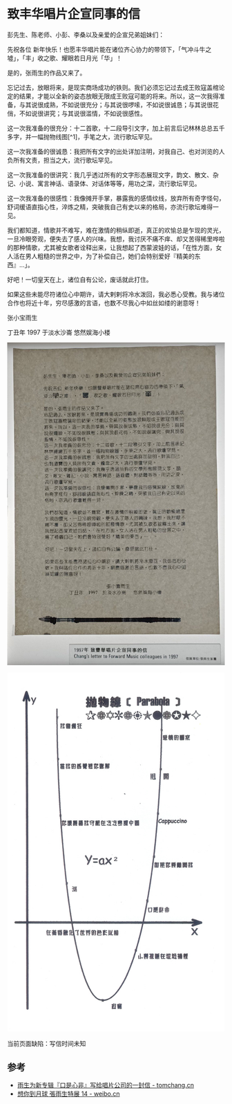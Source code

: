# 致丰华唱片企宣同事的信

彭先生、陈老师、小彭、李桑以及亲爱的企宣兄弟姐妹们：

先祝各位 新年快乐！也愿丰华唱片能在诸位齐心协力的带领下，「气冲斗牛之墟」，「丰」收之歌、耀眼若日月光「华」！

是的，张雨生的作品又来了。

忘记过去，放眼将来，是现实商场成功的铁则。我们必须忘记过去成王败寇盖棺论定的结果，才能以全新的姿态放眼无限成王败寇可能的将来。所以，这一次我得准备，与其说很成熟，不如说很充分；与其说很啰嗦，不如说很诚恳；与其说很花俏，不如说很讲究；与其说很滥情，不如说很感性。

这一次我准备的很充分：十二首歌，十二段导引文字，加上前言后记林林总总五千多字，并一幅抛物线图[^1]，手笔之大，流行歌坛罕见。

这一次我准备的很诚恳：我把所有文字的出处详加注明，对我自己、也对浏览的人负所有文责，担当之大，流行歌坛罕见。

这一次我准备的很讲究：我几乎透过所有的文字形态展现文字，韵文、散文、杂记、小说、寓言神话、语录体、对话体等等，用功之深，流行歌坛罕见。

这一次我准备的很感性：我像摊开手掌，暴露我的感情纹线，放弃所有奇字怪句，舒词缓语直指心性，淬炼之精，突破我自己有史以来的格局，亦流行歌坛难得一见。

我们都知道，情歌并不难写，难在激情的稍纵即逝，真正的欢愉总是乍现的灵光，一旦冷眼旁观，便失去了感人的兴味。我想，我讨厌不痛不痒、却又苦得稀里哗啦的那种情歌，尤其被女歌者诠释出来，让我想起了西蒙波娃的话，「在性方面，女人活在男人粗糙的世界之中，为了补偿自己，她们会特别爱好『精美的东西』…」。

好吧！一切皇天在上，诸位自有公论，废话就此打住。

如果这些未能尽符诸位心中期许，请大剌剌将冷水泼回，我必悉心受教。我与诸位合作也将近十年，穷尽感激的言语，也数不尽我心中如丝如缕的谢意呀！

张小宝雨生

丁丑年 1997 于淡水沙崙 悠然娱海小楼

![信件照片](./to-forward-music-colleagues.jpg)

![抛物线](./parabola.png)

当前页面缺陷：写信时间未知

## 参考

-   [雨生为新专辑『口是心非』写给唱片公司的一封信 - tomchang.cn](https://www.tomchang.cn/archive/letter/72.html)
-   [想你到月球 張雨生特展 14 - weibo.cn](https://m.weibo.cn/status/4854316487677929)
